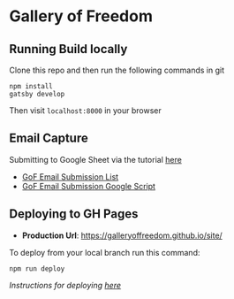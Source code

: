 # Gallery of Freedom

## Running Build locally

Clone this repo and then run the following commands in git

```
npm install
gatsby develop
```

Then visit `localhost:8000` in your browser

## Email Capture

Submitting to Google Sheet via the tutorial [here](https://github.com/dwyl/learn-to-send-email-via-google-script-html-no-server)

- [GoF Email Submission List](https://docs.google.com/spreadsheets/d/1Yql9lllDuJEujH7sWbpd8ZiQwHtvjHcmSv_hJgFpUsA/edit#gid=0)
- [GoF Email Submission Google Script](https://script.google.com/d/M9Mcg6JUUnB-nsnNUfKcFwCiMUm1pQmM_/edit?mid=ACjPJvFU6LLmUQA4bsBKMsMmCeH0GlqM07BIuy13LZSQ9sVXStcgQj21P_vFJD63zX4RJK0dhXyGyTxbpMuzXBoA_1HqgZ84p91ILEnO9-GBzo0Fl9DMrpmHe3GzjaBCgcRO-FM3LJMrugY&uiv=2)

## Deploying to GH Pages

- **Production Url**: https://galleryoffreedom.github.io/site/

To deploy from your local branch run this command:

```
npm run deploy
```

_Instructions for deploying [here](https://www.gatsbyjs.org/docs/how-gatsby-works-with-github-pages/)_
